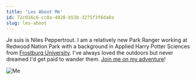 ```yaml
---
title: 'Les Aboot Me'
id: 72c016c6-cc0a-4928-b53b-3275f3f6da0a
slug: les-aboot
---
```

Je suis is Niles Peppertrout. I am a relatively new Park Ranger working at Redwood Nation Park with a background in Applied Harry Potter Sciences from [Frostburg University](http://frostburg.edu). I've always loved the outdoors but never dreamed I'd get paid to wander them. [Join me on my adventure](/blog)!

![Me](/assets/img/me.jpg)